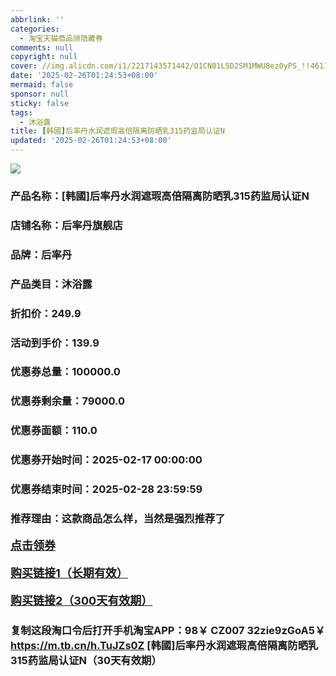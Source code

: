 ```yaml
---
abbrlink: ''
categories:
  - 淘宝天猫商品领隐藏券
comments: null
copyright: null
cover: //img.alicdn.com/i1/2217143571442/O1CN01L5D2SM1MWU8ez0yPS_!!4611686018427384818-0-item_pic.jpg
date: '2025-02-26T01:24:53+08:00'
mermaid: false
sponsor: null
sticky: false
tags:
  - 沐浴露
title: [韩國]后率丹水润遮瑕高倍隔离防晒乳315药监局认证N
updated: '2025-02-26T01:24:53+08:00'
--- 
```


![](//img.alicdn.com/i1/2217143571442/O1CN01L5D2SM1MWU8ez0yPS_!!4611686018427384818-0-item_pic.jpg)

### 产品名称：[韩國]后率丹水润遮瑕高倍隔离防晒乳315药监局认证N
### 店铺名称：后率丹旗舰店
### 品牌：后率丹
### 产品类目：沐浴露
### 折扣价：249.9
### 活动到手价：139.9
### 优惠券总量：100000.0
### 优惠券剩余量：79000.0
### 优惠券面额：110.0
### 优惠券开始时间：2025-02-17 00:00:00	
### 优惠券结束时间：2025-02-28 23:59:59	
### 推荐理由：这款商品怎么样，当然是强烈推荐了

<p style="font-size: 18px; font-weight: bold;">
  <a href="https://uland.taobao.com/coupon/edetail?e=TLpqBMh1nv%2BlhHvvyUNXZfh8CuWt5YH5OVuOuRD5gLJMmdsrkidbOWBzzpT26idJFj%2FD5dgwCszs%2BfWyEy%2BscHtF5l1DV%2FukcARmpyRiRZeg%2F5ttdrG8f4UDpc0A4pTLRSHvQe2jOLZ9pbNCYX0I%2BPP%2BWUTgK%2F%2B0I%2BtaUgbudUxA%2B536asYsLWVfKa%2BhVnNDltkRa%2FFgCy98d2HnDd70spjB6TX2HR3QQ5WKStDdyeTLAJho1Tgm24y1rRo98IyIzxHHRjXbSzC3GXpSbfs48rlPh15p9Y9T5FhmAhT%2F%2BmdIrMhJOfl%2BK711BQsnDUc7cKyGdLFfF%2BOyHVvYwF84GiUzVkkdwsIm&traceId=21665f9817407225954674899d132c&union_lens=lensId%3AOPT%401740722601%40210848c7_0e04_1954b26fe6d_d66d%4001%40eyJmbG9vcklkIjo3MzM1NH0ie" target="_blank">点击领券</a>
</p>
<p style="font-size: 18px; font-weight: bold;">
  <a href="https://s.click.taobao.com/t?e=m%3D2%26s%3Dsnd5kKc0hK1w4vFB6t2Z2ueEDrYVVa64K7Vc7tFgwiHjf2vlNIV67kyLuerTQxoGF%2FSaKyaJTUb3ID%2FV1RqsF4wnCJeELi4I%2FIEn%2BS1IjHAB0ghlTd7WlZVm%2FOAUUFw71qrpxiwMoCNxc1AtbZGVS3Q72fhBJdyxqf7aGjpq1%2FvNEPXytV9ALoS4zvCRUrquHKeC8Ag3nSYGQGIN1lT%2FVA8sBGhlk7JTccRnMp3kCjikytMiWrzEH7OKuDnHGvG2hsbfjWd74%2BWPgysBSxHfUOXVLEPDWL24%2FufIeaShmLvWGPPZ03CRxHyGX68gCp9drXM0I%2Bgr%2BKfGDmntuH4VtA%3D%3D" target="_blank">购买链接1（长期有效）</a>
</p>
<p style="font-size: 18px; font-weight: bold;">
  <a href="https://s.click.taobao.com/C1pMRYs" target="_blank">购买链接2（300天有效期）</a>
</p>

### 复制这段淘口令后打开手机淘宝APP：98￥ CZ007 32zie9zGoA5￥ https://m.tb.cn/h.TuJZs0Z  [韩國]后率丹水润遮瑕高倍隔离防晒乳315药监局认证N（30天有效期）
